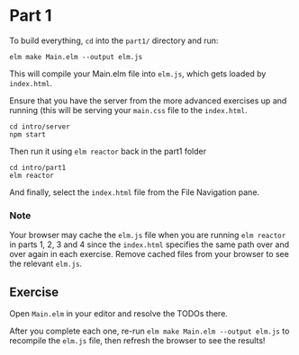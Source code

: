 # Part 1

To build everything, `cd` into the `part1/` directory and run:

```shell
elm make Main.elm --output elm.js
```

This will compile your Main.elm file into `elm.js`, which gets loaded by
`index.html`.

Ensure that you have the server from the more advanced exercises up and running (this will be serving your `main.css` file to the `index.html`.

```shell
cd intro/server
npm start
```

Then run it using `elm reactor` back in the part1 folder

```shell
cd intro/part1
elm reactor
```

And finally, select the `index.html` file from the File Navigation pane.

### Note

Your browser may cache the `elm.js` file when you are running `elm reactor` in parts 1, 2, 3 and 4 since the `index.html` specifies the same path over and over again in each exercise.  Remove cached files from your browser to see the relevant `elm.js`.

## Exercise

Open `Main.elm` in your editor and resolve the TODOs there.

After you complete each one, re-run `elm make Main.elm --output elm.js` to
recompile the `elm.js` file, then refresh the browser to see the results!
